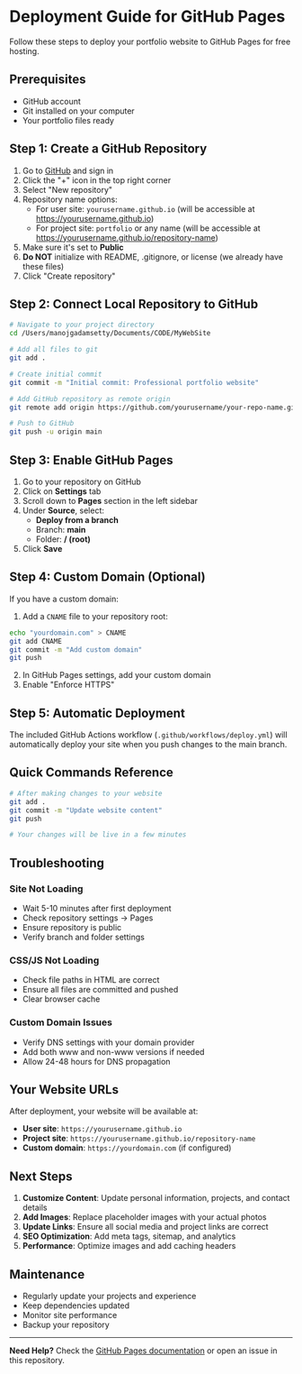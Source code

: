 # Deployment Guide for GitHub Pages

Follow these steps to deploy your portfolio website to GitHub Pages for free hosting.

## Prerequisites

- GitHub account
- Git installed on your computer
- Your portfolio files ready

## Step 1: Create a GitHub Repository

1. Go to [GitHub](https://github.com) and sign in
2. Click the "+" icon in the top right corner
3. Select "New repository"
4. Repository name options:
   - For user site: `yourusername.github.io` (will be accessible at https://yourusername.github.io)
   - For project site: `portfolio` or any name (will be accessible at https://yourusername.github.io/repository-name)
5. Make sure it's set to **Public**
6. **Do NOT** initialize with README, .gitignore, or license (we already have these files)
7. Click "Create repository"

## Step 2: Connect Local Repository to GitHub

```bash
# Navigate to your project directory
cd /Users/manojgadamsetty/Documents/CODE/MyWebSite

# Add all files to git
git add .

# Create initial commit
git commit -m "Initial commit: Professional portfolio website"

# Add GitHub repository as remote origin
git remote add origin https://github.com/yourusername/your-repo-name.git

# Push to GitHub
git push -u origin main
```

## Step 3: Enable GitHub Pages

1. Go to your repository on GitHub
2. Click on **Settings** tab
3. Scroll down to **Pages** section in the left sidebar
4. Under **Source**, select:
   - **Deploy from a branch**
   - Branch: **main**
   - Folder: **/ (root)**
5. Click **Save**

## Step 4: Custom Domain (Optional)

If you have a custom domain:

1. Add a `CNAME` file to your repository root:
```bash
echo "yourdomain.com" > CNAME
git add CNAME
git commit -m "Add custom domain"
git push
```

2. In GitHub Pages settings, add your custom domain
3. Enable "Enforce HTTPS"

## Step 5: Automatic Deployment

The included GitHub Actions workflow (`.github/workflows/deploy.yml`) will automatically deploy your site when you push changes to the main branch.

## Quick Commands Reference

```bash
# After making changes to your website
git add .
git commit -m "Update website content"
git push

# Your changes will be live in a few minutes
```

## Troubleshooting

### Site Not Loading
- Wait 5-10 minutes after first deployment
- Check repository settings → Pages
- Ensure repository is public
- Verify branch and folder settings

### CSS/JS Not Loading
- Check file paths in HTML are correct
- Ensure all files are committed and pushed
- Clear browser cache

### Custom Domain Issues
- Verify DNS settings with your domain provider
- Add both www and non-www versions if needed
- Allow 24-48 hours for DNS propagation

## Your Website URLs

After deployment, your website will be available at:

- **User site**: `https://yourusername.github.io`
- **Project site**: `https://yourusername.github.io/repository-name`
- **Custom domain**: `https://yourdomain.com` (if configured)

## Next Steps

1. **Customize Content**: Update personal information, projects, and contact details
2. **Add Images**: Replace placeholder images with your actual photos
3. **Update Links**: Ensure all social media and project links are correct
4. **SEO Optimization**: Add meta tags, sitemap, and analytics
5. **Performance**: Optimize images and add caching headers

## Maintenance

- Regularly update your projects and experience
- Keep dependencies updated
- Monitor site performance
- Backup your repository

---

**Need Help?** Check the [GitHub Pages documentation](https://docs.github.com/en/pages) or open an issue in this repository.
